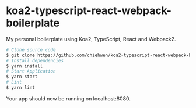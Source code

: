 # koa2-typescript-react-webpack-boilerplate
My personal boilerplate using Koa2, TypeScript, React and Webpack2.

```bash
# Clone source code
$ git clone https://github.com/chiehwen/koa2-typescript-react-webpack-boilerplate.git && cd _
# Install dependencies
$ yarn install
# Start Application
$ yarn start
# Lint
$ yarn lint
```

Your app should now be running on localhost:8080.
